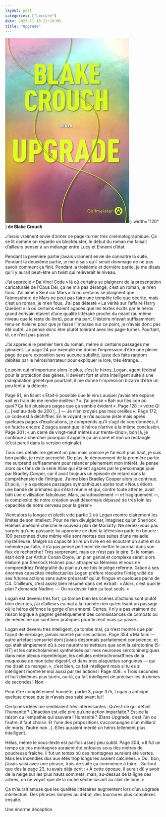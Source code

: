 ```yaml
---
layout: post
categories: ["Lecture"]
date: 2023-11-18 21:10:00
title: "Upgrade"
---
```


![couverture](/assets/images/couv_lecture/upgrade.webp){: width="120" } **de Blake Crouch**

J’avais vraiment envie d’aimer ce page-turner très cinématographique. Ça se lit comme on regarde un blockbuster, le début du roman me faisait d’ailleurs penser à un mélange entre Lucy et Ennemi d’état.

Pendant la première partie j’avais vraiment envie de connaître la suite. Pendant la deuxième partie, je me disais qu’il serait dommage de ne pas savoir comment ça finit. Pendant la troisième et dernière partie, je me disais qu’il y aurait peut-être un twist qui relèverait le niveau.

J’ai apprécié « Da Vinci Code » là où certains se plaignent de la présentation caricaturale de l’Opus Dei, ça ne m’a pas dérangé, c’est un roman, je m’en fous. J’ai aimé « Seul sur Mars » là où certains se plaignent que l’atmosphère de Mars ne peut pas faire une tempête telle que décrite, mais c’est un roman, je m’en fous. J’ai pas détesté « La vérité sur l’affaire Harry Quebert » là où certains étaient agacés que les textes écrits par le héros grand écrivain étaient d’une qualité littéraire proche du néant (au même niveau que le reste du livre), pour ma part, l’histoire m’avait suffisamment tenu en haleine pour que je fasse l’impasse sur ce point, je n’avais donc pas été outré. Je pense donc être plutôt tolérant avec les page-turner. Pourtant, là, ce n’est pas passé.

J’ai apprécié le premier tiers du roman, même si certains passages me gênaient. La page 24 par exemple me donne l’impression d’être une pleine page de pure exposition sans aucune subtilité, juste des faits random débités par le héros/narrateur pour expliquer le lore, très étrange…

Le point qui m’importune alors le plus, c’est le héros, Logan, agent fédéral pour la protection des gènes. Il devient fort et ultra intelligent suite à une manipulation génétique pourtant, il me donne l’impression bizarre d’être un peu lent à la détente.

Page 91, en lisant « Était-il possible que le virus auquel j’avais été exposé soit en train de me rendre meilleur ? », j’ai pensé « Bah oui t’es con où quoi ? Ça fait plusieurs pages que ça semble évident ». Page 128 : « votre QI […] est au-delà de 200 […] — Je n’en croyais pas mes oreilles ». Page 172, un code est à déchiffrer. En le voyant je n’ai aucune piste mais après quelques pages d’explications, je comprends qu’il s’agit de coordonnées, il en faudra encore 2 pages avant que le héros n’arrive à la même conclusion. Page 201 : « un carré de vingt-neuf mètres sur trente-cinq », bon là, je continue à chercher pourquoi il appelle ça un carré et non un rectangle (c’est pareil dans la version originale).

Tous ces détails me gênent un peu mais comme je l’ai écrit plus haut, je suis bon public, je reste accroché. De plus, le dénouement de la première partie me surprend suffisamment pour relancer pleinement mon intérêt. Je pense alors aux fans de la série Alias qui étaient agacés par le personnage joué par Bradley Cooper, car il avait toujours un épisode de retard dans la compréhension de l’intrigue. J’aime bien Bradley Cooper alors je continue. Et puis, il y a quelques passages sympathiques après tout « Nous étions une bande de primates qui s’était réunie et qui, contre toute attente, avait bâti une civilisation fabuleuse. Mais, paradoxalement — et tragiquement —, la complexité de notre création avait désormais dépassé de très loin les capacités de notre cerveau pour la gérer »

Vient alors la longue et plutôt vide partie 2 où Logan montre clairement les limites de son intellect. Pour ne rien divulgâcher, imaginez qu’un Sherlock Holmes amélioré cherche le nouveau plan de Moriarty. Ne seriez-vous pas surpris qu’une passante lui apprenne ce dont la télévision parle en boucle : 100 personnes d’une même ville sont mortes des suites d’une maladie mystérieuse. Malgré sa capacité à lire un livre en en écoutant un autre et sa mémoire parfaite, il n’a pas pensé pertinent de mettre le journal dans son flux de recherche ! Très surprenant, mais ce n’est pas le pire. Si le roman était écrit par Arthur Conan Doyle, un plan génial et complexe serait alors élaboré par Sherlock Holmes pour attraper sa Némésis et vous ne comprendriez l’intégralité du plan qu’une fois le piège refermé. Grâce à ses énormes capacités intellectuelles Logan préfère résoudre l’intégralité de ses futures actions sans autre préparatif qu’un flingue et quelques pains de C4. D’ailleurs, c’est assez bien résumé dans cet extrait : « Alors, c’est quoi le plan ? demanda Nadine. — On va devoir faire ça tout seuls. »

Logan est devenu très fort, ça tombe bien les scènes d’actions sont plutôt bien décrites, j’ai d’ailleurs eu mal à la trachée rien qu’en lisant un passage où le héros défonce la gorge d’un ennemi. Certes, il n’y a pas vraiment de raison logique à gagner génétiquement des connaissances de combats ou de médecine qui sont bien pratiques pour le récit mais ça passe…

Logan est devenu très intelligent, ça tombe mal, ça n’est montré que par l’ajout de verbiage, jamais montré par ses actions. Page 354 « Ma faim — autre artefact sensoriel dont j’avais désormais parfaitement conscience, et qui était simplement dû à ces neurotransmetteurs que sont la sérotonine (5-HT) et les catécholamines synthétisés par mes neurones sérotoninergiques dans mon plexus myentérique, les cellules entérochromaffines de la muqueuse de mon tube digestif, et dans mes plaquettes sanguines — qui me disait de manger. », c’est bien, ça fait intelligent mais si tu es si intelligent montre le moi aussi par tes actions ! Page 408 : « Trois secondes et huit dixièmes plus tard », ou-là, ça fait intelligent de préciser les dixièmes de secondes ! Non.

Pour être complètement honnête, partie 3, page 375, Logan a anticipé quelque chose que je n’avais pas saisi avant lui !

Certaines idées me semblaient très intéressantes : Qu’est-ce qui définit l’humanité ? L’inaction est-elle pire qu’une action imparfaite ? Est-ce la raison ou l’empathie qui sauvera l’Humanité ? (Dans Upgrade, c’est l’un ou l’autre, il faut choisir. Et l’une des propositions s’accompagne d’un milliard de morts, l’autre non…). Elles auraient mérité un héros tellement plus intelligent.

Hélas, même le sous-texte est parfois assez peu subtil. Page 304, « Il fut un temps où ces montagnes auraient été enfouies sous des mètres de poudreuse fraîche. Il fut un temps où ces montagnes auraient été vertes. Mais les incendies dus aux étés trop longs les avaient calcinées. » Oui, bon, j’avais saisi avec une phrase, trois de suite ça commence à faire… Surtout que dès la page 23, tu avais déjà écrit : « À cette époque, il aurait dû y avoir de la neige sur les plus hauts sommets, mais, au-dessus de la ligne des arbres, on ne voyait que de la roche sèche luisant au clair de lune. »

Ça m’aurait amusé que les qualités littéraires augmentent lors d’un upgrade intellectuel. Des phrases simples au début, des tournures plus complexes ensuite.

Une énorme déception.
